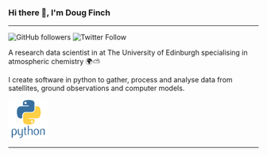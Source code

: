 ### Hi there 👋, I'm Doug Finch 

---
![GitHub followers](https://img.shields.io/github/followers/dpfinch?style=social)
![Twitter Follow](https://img.shields.io/twitter/follow/douglasfinch?style=social)

A research data scientist in at The University of Edinburgh specialising in atmospheric chemistry 🌍⛅️

I create software in python to gather, process and analyse data from satellites, ground observations and computer models.

<img src="https://github.com/devicons/devicon/blob/master/icons/python/python-original-wordmark.svg" alt="Python Logo" width="80" />

---

<!--
**dpfinch/dpfinch** is a ✨ _special_ ✨ repository because its `README.md` (this file) appears on your GitHub profile.

Here are some ideas to get you started:

- 🔭 I’m currently working on ...
- 🌱 I’m currently learning ...
- 👯 I’m looking to collaborate on ...
- 🤔 I’m looking for help with ...
- 💬 Ask me about ...
- 📫 How to reach me: ...
- 😄 Pronouns: ...
- ⚡ Fun fact: ...
-->
